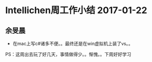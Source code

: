# Intellichen周工作小结 2017-01-22

## 余旻晨
- 在mac上写c#诸多不便。。最终还是在win虚拟机上装了vs。。

PS：这周出去玩了好几天，事情做得少。。惭愧。。下周好好学习

